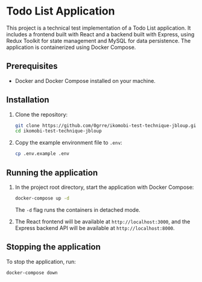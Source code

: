 # Todo List Application

This project is a technical test implementation of a Todo List application. It includes a frontend built with React and
a backend built with Express, using Redux Toolkit for state management and MySQL for data persistence. The application
is containerized using Docker Compose.

## Prerequisites

- Docker and Docker Compose installed on your machine.

## Installation

1. Clone the repository:

    ```bash
    git clone https://github.com/0grre/ikomobi-test-technique-jbloup.git
    cd ikomobi-test-technique-jbloup
    ```

2. Copy the example environment file to `.env`:

    ```bash
    cp .env.example .env
    ```

## Running the application

1. In the project root directory, start the application with Docker Compose:

    ```bash
    docker-compose up -d
    ```

   The `-d` flag runs the containers in detached mode.

2. The React frontend will be available at `http://localhost:3000`, and the Express backend API will be available
   at `http://localhost:8000`.

## Stopping the application

To stop the application, run:

```bash
docker-compose down
```
